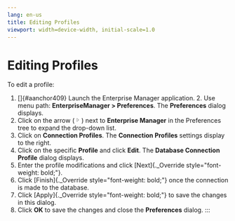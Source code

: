 ```yaml
---
lang: en-us
title: Editing Profiles
viewport: width=device-width, initial-scale=1.0
---
```


# Editing Profiles

To edit a profile:

1.  []{#aanchor409} Launch the Enterprise Manager application. 2.  Use menu path: **EnterpriseManager \> Preferences**. The
    **Preferences** dialog displays.
3.  Click on the arrow (![Expand Arrow     ](../../../Resources/Images/EM/EMarrowtoexpand.png "Expand Arrow "))
    next to **Enterprise Manager** in the Preferences tree to expand the
    drop-down list.
4.  Click on **Connection Profiles**. The **Connection Profiles**
    settings display to the right.
5.  Click on the specific **Profile** and click **Edit**. The **Database
    Connection Profile** dialog displays.
6.  Enter the profile modifications and click [Next]{._Override     style="font-weight: bold;"}.
7.  Click [Finish]{._Override style="font-weight: bold;"} once the     connection is made to the database.
8.  Click [Apply]{._Override style="font-weight: bold;"} to save the     changes in this dialog.
9.  Click **OK** to save the changes and close the **Preferences**
    dialog.
:::

 

